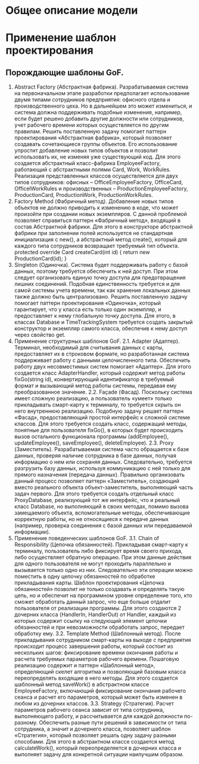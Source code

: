 # Общее описание модели

# Применение шаблон проектирования
## Порождающие шаблоны GoF.
1. Abstract Factory (Абстрактная фабрика).
   Разрабатываемая система на первоначальном этапе разработки предполагает использование двумя типами сотрудников предприятия: офисного отдела и производственного цеха. Но в дальнейшем это может измениться, и система должна поддерживать подобные изменения, например, если будет решено добавить другие должности или сотрудников, учет рабочего времени которых осуществляется по другим правилам.
Решить поставленную задачу помогает паттерн проектирования «Абстрактная фабрика», который позволяет создавать сочетающиеся группы объектов. Его использование упростит добавление новых типов объектов и позволит использовать их, не изменяя уже существующий код.
Для этого создается абстрактный класс-фабрика EmployeeFactory, работающий с абстрактными полями Card, Work, WorkRules. Реализация представленных классов осуществляется для двух типов сотрудников: офисных – OfficeEmployeeFactory, OfficeCard, OfficelWorkRules и производственных – ProductionEmployeeFactory, ProductionCard, ProductionWork, ProductionWorkRules.
3.	Factory Method (Фабричный метод).
Добавление новых типов объектов не должно приводить к изменению в коде, что может произойти при создании новых экземпляров.
С данной проблемой позволяет справиться паттерн «Фабричный метод», входящий в состав Абстрактной фабрики.
Для этого в конструкторе абстрактной фабрики при заполнении полей используется не стандартная инициализация c new(), а абстрактный метод create(), который для каждого типа сотрудников возвращает требуемый тип объекта.
        protected override Card createCard(int id)
        {
            return new ProductionCard(id);
        }
4.	Singleton (Одиночка).
Система будет поддерживать работу с базой данных, поэтому требуется обеспечить к ней доступ. При этом следует организовать единую точку доступа для предотвращения лишних соединений. Подобная единственность требуется и для самой системы учета времени, так как хранение локальных данных также должно быть централизовано.
Решить поставленную задачу помогает паттерн проектирования «Одиночка», который гарантирует, что у класса есть только один экземпляр, и предоставляет к нему глобальную точку доступа.
Для этого, в классах Database и TimeTrackingSystem требуется создать закрытый конструктор и экземпляр самого класса, обеспечив к нему доступ через свойство get.
2.	Применение структурных шаблонов GoF.
2.1.	Adapter (Адаптер).
Терминал, необходимый для считывания данных с карты, предоставляет их в строковом формате, но разработанная система поддерживает работу с данными целочисленного типа.
Обеспечить работу двух несовместимых систем помогает «Адаптер».
Для этого создается класс AdapterHandler, который содержит метод работы fixGo(string id), конвертирующий идентификатор в требуемый формат и вызывающий метод работы системы, передавая ему преобразованное значение.
2.2.	Façade (Фасад).
Поскольку система имеет сложную реализацию, а пользователь «умеет» только прикладывать смарт-карту к терминалу, то требуется скрыть он него внутреннюю реализацию.
Подобную задачу решает паттерн «Фасад», предоставляющий простой интерфейс к сложной системе классов.
Для этого требуется создать класс, содержащий методы, понятные для пользователя fixGo(), в которых будет происходить вызов остального функционала программы (addEmployee(), updateEmployee(), saveEmployee(), deleteEmployee).
2.3.	Proxy (Заместитель).
Разрабатываемая система часто обращается к базе данных, проверяя наличие сотрудника в базе данных, получая информацию о нем или сохраняя данных. Следовательно, требуется разгрузить базу данных, используя коммуникацию с ней только для прямого назначения (передача данных).
Правильно организовать данный процесс позволяет паттерн «Заместитель», создающий вместо реального объекта объект-заместитель, выполняющий часть задач первого.
Для этого требуется создать отдельный класс ProxyDatabase, реализующий тот же интерфейс, что и реальный класс Database, но выполняющий в своих методах, помимо вызова замещаемого объекта, вспомогательные методы, обеспечивающие корректную работы, но не относящиеся к передаче данных (например, проверка соединения с базой данных или передаваемой информации).
3.	Применение поведенческих шаблонов GoF.
3.1.	Chain of Responsibility (Цепочка обязанностей).
Прикладывая смарт-карту к терминалу, пользователь либо фиксирует время своего прихода, либо осуществляет обратную операцию. При этом данные действия для одного пользователя не могут проходить параллельно и вызывается только одно из них.
Следовательно эти операции можно поместить в одну цепочку обязанностей по обработке прикладывания карты. Шаблон проектирования «Цепочка обязанностей» позволит не только создавать и определять такую цепь, но и обеспечит на программном уровне определение того, кто сможет обработать данный запрос, что еще больше отдалит пользователя от реализации программы.
Для этого создаются 2 дочерних класса (HandlerIn, HandlerOut) от Handler, каждый из которых содержит ссылку на следующий элемент цепочки обязанностей и при невозможности обработать запрос, передает обработку ему.
3.2.	Template Method (Шаблонный метод).
После прикладывания сотрудником смарт-карты на выходе с предприятия происходит процесс завершения работы, который состоит из нескольких шагов: фиксирование времени окончания работы и расчета требуемых параметров рабочего времени.
Пошаговую реализацию содержит и паттерн «Шаблонный метод», определяющий скелет алгоритма и позволяющий базовым класса переопределять входящие в него методы.
Для этого создается шаблонный метод saveWork() в абстрактном классе EmployeeFactory, включающий фиксирование окончания рабочего сеанса и расчет его параметров, который может быть изменен в любом из дочерних классов.
3.3.	Strategy (Стратегия).
Расчет параметров рабочего сеанса зависит от типа сотрудника, выполняющего работу, и рассчитывается для каждой должности по-разному.
Обеспечить разные пути решений в зависимости от типа сотрудника, а значит и дочернего класса, позволяет шаблон «Стратегия», который позволяет решать одну задачу разными способами.
Для этого в абстрактном классе создается метод calculateWork(), который переопределяется в дочерних класса и выполняет задачу для конкретной ситуации наилучшим образом.
